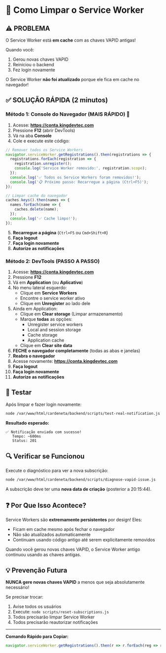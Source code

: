 # 🧹 Como Limpar o Service Worker

## ⚠️ PROBLEMA

O Service Worker está **em cache** com as chaves VAPID antigas!

Quando você:
1. Gerou novas chaves VAPID
2. Reiniciou o backend
3. Fez login novamente

O Service Worker **não foi atualizado** porque ele fica em cache no navegador!

## ✅ SOLUÇÃO RÁPIDA (2 minutos)

### Método 1: Console do Navegador (MAIS RÁPIDO) 🚀

1. Acesse: **https://conta.kingdevtec.com**
2. Pressione **F12** (abrir DevTools)
3. Vá na aba **Console**
4. Cole e execute este código:

```javascript
// Remover todos os Service Workers
navigator.serviceWorker.getRegistrations().then(registrations => {
  registrations.forEach(registration => {
    registration.unregister();
    console.log('Service Worker removido:', registration.scope);
  });
  console.log('✅ Todos os Service Workers foram removidos!');
  console.log('📋 Próximo passo: Recarregue a página (Ctrl+F5)');
});

// Limpar cache do navegador
caches.keys().then(names => {
  names.forEach(name => {
    caches.delete(name);
  });
  console.log('✅ Cache limpo!');
});
```

5. **Recarregue a página** (`Ctrl+F5` ou `Cmd+Shift+R`)
6. **Faça logout**
7. **Faça login novamente**
8. **Autorize as notificações**

### Método 2: DevTools (PASSO A PASSO)

1. Acesse: **https://conta.kingdevtec.com**
2. Pressione **F12**
3. Vá em **Application** (ou **Aplicativo**)
4. No menu lateral esquerdo:
   - Clique em **Service Workers**
   - Encontre o service worker ativo
   - Clique em **Unregister** ao lado dele
5. Ainda em Application:
   - Clique em **Clear storage** (Limpar armazenamento)
   - Marque **todas** as opções:
     - Unregister service workers
     - Local and session storage
     - Cache storage
     - Application cache
   - Clique em **Clear site data**
6. **FECHE o navegador completamente** (todas as abas e janelas)
7. **Reabra o navegador**
8. Acesse novamente: **https://conta.kingdevtec.com**
9. **Faça logout**
10. **Faça login novamente**
11. **Autorize as notificações**

## 🧪 Testar

Após limpar e fazer login novamente:

```bash
node /var/www/html/cardeneta/backend/scripts/test-real-notification.js
```

**Resultado esperado:**
```
✅ Notificação enviada com sucesso!
   Tempo: ~600ms
   Status: 201
```

## 🔍 Verificar se Funcionou

Execute o diagnóstico para ver a nova subscrição:

```bash
node /var/www/html/cardeneta/backend/scripts/diagnose-vapid-issue.js
```

A subscrição deve ter uma **nova data de criação** (posterior a 20:15:44).

## ❓ Por Que Isso Acontece?

Service Workers são **extremamente persistentes** por design! Eles:
- Ficam em cache mesmo após fechar o navegador
- Não são atualizados automaticamente
- Continuam usando código antigo até serem explicitamente removidos

Quando você gerou novas chaves VAPID, o Service Worker antigo continuou usando as chaves antigas.

## 💡 Prevenção Futura

**NUNCA gere novas chaves VAPID** a menos que seja absolutamente necessário!

Se precisar trocar:
1. Avise todos os usuários
2. Execute: `node scripts/reset-subscriptions.js`
3. Todos precisarão limpar Service Worker
4. Todos precisarão reautorizar notificações

---

**Comando Rápido para Copiar:**

```javascript
navigator.serviceWorker.getRegistrations().then(r => r.forEach(reg => reg.unregister())); caches.keys().then(n => n.forEach(name => caches.delete(name))); console.log('✅ Limpo! Recarregue a página (Ctrl+F5) e faça login novamente.');
```
